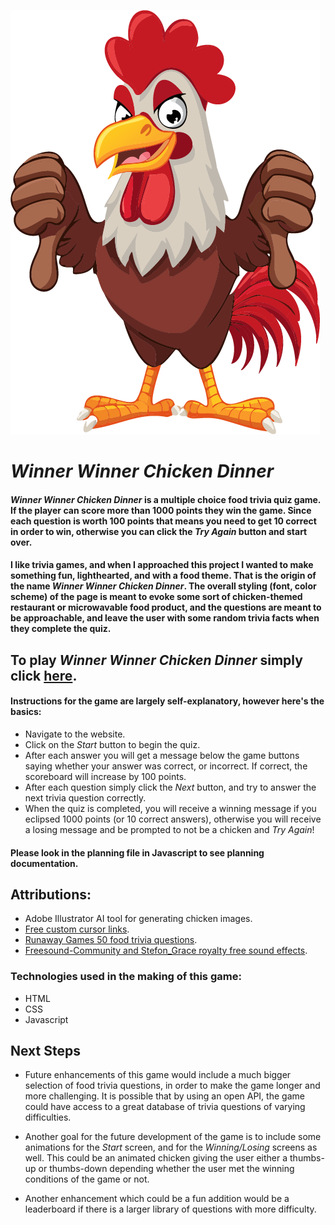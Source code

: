 ![A cartoon chicken mascot giving the thumbs up](./assets/ChickenNO.png)

# ***Winner Winner Chicken Dinner*** 

#### ***Winner Winner Chicken Dinner*** is a multiple choice food trivia quiz game.  If the player can score more than 1000 points they win the game. Since each question is worth 100 points that means you need to get 10 correct in order to win, otherwise you can click the *Try Again* button and start over.

#### I like trivia games, and when I approached this project I wanted to make something fun, lighthearted, and with a food theme.  That is the origin of the name ***Winner Winner Chicken Dinner***. The overall styling (font, color scheme) of the page is meant to evoke some sort of chicken-themed restaurant or microwavable food product, and the questions are meant to be approachable, and leave the user with some random trivia facts when they complete the quiz.

## To play ***Winner Winner Chicken Dinner*** simply click [here](https://halsswetz.github.io/Halsey-quiz-game-trivia/).

#### Instructions for the game are largely self-explanatory, however here's the basics:
- Navigate to the website.
- Click on the *Start* button to begin the quiz.
- After each answer you will get a message below the game buttons saying whether your answer was correct, or incorrect. If correct, the scoreboard will increase by 100 points.
- After each question simply click the *Next* button, and try to answer the next trivia question correctly.
- When the quiz is completed, you will receive a winning message if you eclipsed 1000 points (or 10 correct answers), otherwise you will receive a losing message and be prompted to not be a chicken and *Try Again*!

#### Please look in the planning file in Javascript to see planning documentation.

## Attributions:
- Adobe Illustrator AI tool for generating chicken images.
- [Free custom cursor links](https://www.cursor.cc/?action=icon&file_id=168480).
- [Runaway Games 50 food trivia questions](https://www.runaway.games/blog/food-trivia-questions).
- [Freesound-Community and Stefon_Grace royalty free sound effects](https://pixabay.com/).

### Technologies used in the making of this game:
- HTML
- CSS
- Javascript

## Next Steps
- Future enhancements of this game would include a much bigger selection of food trivia questions, in order to make the game longer and more challenging. It is possible that by using an open API, the game could have access to a great database of trivia questions of varying difficulties.

- Another goal for the future development of the game is to include some animations for the *Start* screen, and for the *Winning/Losing* screens as well.  This could be an animated chicken giving the user either a thumbs-up or thumbs-down depending whether the user met the winning conditions of the game or not.

- Another enhancement which could be a fun addition would be a leaderboard if there is a larger library of questions with more difficulty. 
